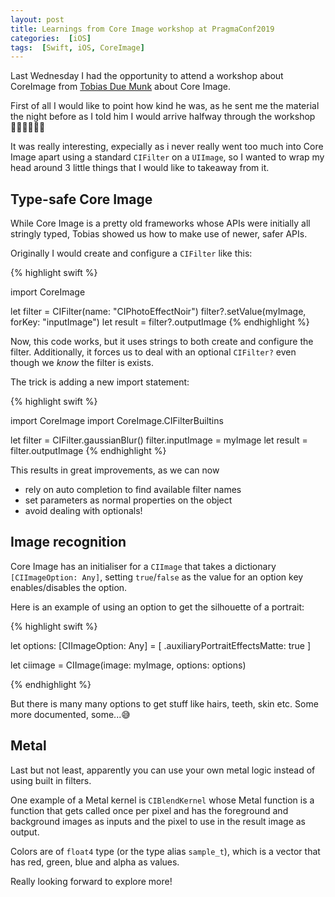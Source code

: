 ```yaml
---
layout: post
title: Learnings from Core Image workshop at PragmaConf2019
categories:  [iOS]
tags:  [Swift, iOS, CoreImage]
---
```



Last Wednesday I had the opportunity to attend a workshop about CoreImage from [Tobias Due Munk](https://twitter.com/DueMunk) about Core Image.

First of all I would like to point how kind he was, as he sent me the material the night before as I told him I would arrive halfway through the workshop 👏🏽👏🏽👏🏽

It was really interesting, expecially as i never really went too much into Core Image apart using a standard `CIFilter` on a `UIImage`, so I wanted to wrap my head around 3 little things that I would like to takeaway from it.

## Type-safe Core Image

While Core Image is a pretty old frameworks whose APIs were initially all stringly typed, Tobias showed us how to make use of newer, safer APIs.

Originally I would create and configure a `CIFilter` like this:

{% highlight swift %}

import CoreImage

let filter = CIFilter(name: "CIPhotoEffectNoir")
filter?.setValue(myImage, forKey: "inputImage")
let result = filter?.outputImage
{% endhighlight  %} 

Now, this code works, but it uses strings to both create and configure the filter.
Additionally, it forces us to deal with an optional `CIFilter?` even though we *know* the filter is exists.

The trick is adding a new import statement:

{% highlight swift %}

import CoreImage
import CoreImage.CIFilterBuiltins

let filter = CIFilter.gaussianBlur()
filter.inputImage = myImage
let result = filter.outputImage
{% endhighlight  %}

This results in great improvements, as we can now
- rely on auto completion to find available filter names
- set parameters as normal properties on the object
- avoid dealing with optionals!

## Image recognition

Core Image has an initialiser for a `CIImage` that takes a dictionary `[CIImageOption: Any]`, setting `true`/`false` as the value for an option key enables/disables the option.

Here is an example of using an option to get the silhouette of a portrait:

{% highlight swift %}

let options: [CIImageOption: Any] = [
    .auxiliaryPortraitEffectsMatte: true
]

let ciimage = CIImage(image: myImage, options: options)

{% endhighlight  %}

But there is many many options to get stuff like hairs, teeth, skin etc. Some more documented, some...😅

## Metal

Last but not least, apparently you can use your own metal logic instead of using built in filters.

One example of a Metal kernel is `CIBlendKernel` whose Metal function is a function that gets called once per pixel and has the foreground and background images as inputs and the pixel to use in the result image as output.

Colors are of `float4` type (or the type alias `sample_t`), which is a vector that has red, green, blue and alpha as values.

Really looking forward to explore more!